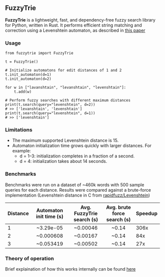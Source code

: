 ## FuzzyTrie

**FuzzyTrie** is a lightweight, fast, and dependency-free fuzzy search library for Python, written in Rust. It performs efficient string matching and correction using a Levenshtein automaton, as described in [this paper](https://dmice.ohsu.edu/bedricks/courses/cs655/pdf/readings/2002_Schulz.pdf "paper")

### Usage

```
from fuzzytrie import FuzzyTrie

t = FuzzyTrie()

# Initialize automatons for edit distances of 1 and 2
t.init_automaton(d=1)
t.init_automaton(d=2)

for w in ["lavanshtain", "levanshtain", "levenshtain"]:
    t.add(w)

# Perform fuzzy searches with different maximum distances
print(t.search(query="levenshtein", d=2))
# >> ['levanshtain', 'levenshtain']
print(t.search(query="levenshtein", d=1))
# >> ['levenshtain']
```


### Limitations
- The maximum supported Levenshtein distance is 15.
- Automaton initialization time grows quickly with larger distances.
	For example:
	- d = 1–3: initialization completes in a fraction of a second.
	- d = 4: initialization takes about 14 seconds.


### Benchmarks
Benchmarks were run on a dataset of ~460k words with 500 sample queries for each distance. Results were compared against a brute-force implementation (Levenshtein distance in C from [rapidfuzz/Levenshtein](https://github.com/rapidfuzz/Levenshtein "library"))


| Distance | Automaton init time (s) | Avg. FuzzyTrie search (s) | Avg. brute force search (s) | Speedup |
| --- |:---:|:---:|:---:|:---|
| 1 | ~3.29e-05 | ~0.00046 | ~0.14 | 306x |
| 2 | ~0.000608 | ~0.00167 | ~0.14 | 84x |
| 3 | ~0.053419 | ~0.00502 | ~0.14 | 27x |


### Theory of operation
Brief explaination of how this works internally can be found [here](/docs/howitworks.md "here")